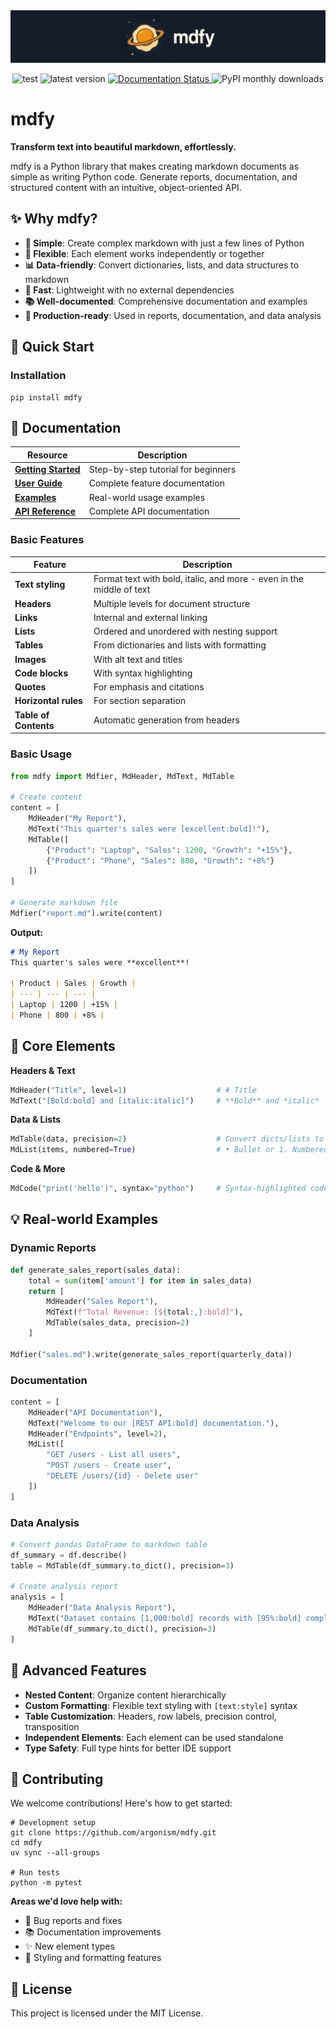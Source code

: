 <p align="center">
  <br/>
  <br/>
  <picture>
    <img alt="mdfy teaser" src="https://raw.githubusercontent.com/argonism/mdfy/main/mdfy.png" style="max-width: 100%;">
  </picture>
</p>

<p align="center">
    <img alt="test" src="https://img.shields.io/github/actions/workflow/status/argonism/mdfy/test_for_pr.yml?logo=pytest&label=test&color=green">
    <img alt="latest version" src="https://img.shields.io/github/v/tag/argonism/mdfy?logo=pypi&logoColor=white&label=latest%20version">
    <a href='https://mdfy.readthedocs.io/en/latest/?badge=latest'>
        <img src='https://readthedocs.org/projects/mdfy/badge/?version=latest' alt='Documentation Status' />
    </a>
    <img alt="PyPI monthly downloads" src="https://img.shields.io/pypi/dm/mdfy">
</p>

# mdfy

**Transform text into beautiful markdown, effortlessly.**

mdfy is a Python library that makes creating markdown documents as simple as writing Python code. Generate reports, documentation, and structured content with an intuitive, object-oriented API.

## ✨ Why mdfy?

- **🎯 Simple**: Create complex markdown with just a few lines of Python
- **🔧 Flexible**: Each element works independently or together
- **📊 Data-friendly**: Convert dictionaries, lists, and data structures to markdown
- **🚀 Fast**: Lightweight with no external dependencies
- **📚 Well-documented**: Comprehensive documentation and examples
- **💼 Production-ready**: Used in reports, documentation, and data analysis


## 🚀 Quick Start

### Installation

```shell
pip install mdfy
```

## 📖 Documentation

| Resource | Description |
|----------|-------------|
| [**Getting Started**](https://mdfy.readthedocs.io/en/latest/getting_started.html) | Step-by-step tutorial for beginners |
| [**User Guide**](https://mdfy.readthedocs.io/en/latest/user_guide.html) | Complete feature documentation |
| [**Examples**](https://mdfy.readthedocs.io/en/latest/examples.html) | Real-world usage examples |
| [**API Reference**](https://mdfy.readthedocs.io/en/latest/mdfy.html) | Complete API documentation |

### Basic Features

| Feature | Description |
|---------|-------------|
| **Text styling** | Format text with bold, italic, and more - even in the middle of text |
| **Headers** | Multiple levels for document structure |
| **Links** | Internal and external linking |
| **Lists** | Ordered and unordered with nesting support |
| **Tables** | From dictionaries and lists with formatting |
| **Images** | With alt text and titles |
| **Code blocks** | With syntax highlighting |
| **Quotes** | For emphasis and citations |
| **Horizontal rules** | For section separation |
| **Table of Contents** | Automatic generation from headers |

### Basic Usage

```python
from mdfy import Mdfier, MdHeader, MdText, MdTable

# Create content
content = [
    MdHeader("My Report"),
    MdText("This quarter's sales were [excellent:bold]!"),
    MdTable([
        {"Product": "Laptop", "Sales": 1200, "Growth": "+15%"},
        {"Product": "Phone", "Sales": 800, "Growth": "+8%"}
    ])
]

# Generate markdown file
Mdfier("report.md").write(content)
```

**Output:**
```markdown
# My Report
This quarter's sales were **excellent**!

| Product | Sales | Growth |
| --- | --- | --- |
| Laptop | 1200 | +15% |
| Phone | 800 | +8% |
```

## 🎨 Core Elements

**Headers & Text**
```python
MdHeader("Title", level=1)                    # # Title
MdText("[Bold:bold] and [italic:italic]")     # **Bold** and *italic*
```

**Data & Lists**
```python
MdTable(data, precision=2)                    # Convert dicts/lists to tables
MdList(items, numbered=True)                  # • Bullet or 1. Numbered lists
```

**Code & More**
```python
MdCode("print('hello')", syntax="python")     # Syntax-highlighted code blocks
```

## 💡 Real-world Examples

### Dynamic Reports
```python
def generate_sales_report(sales_data):
    total = sum(item['amount'] for item in sales_data)
    return [
        MdHeader("Sales Report"),
        MdText(f"Total Revenue: [${total:,}:bold]"),
        MdTable(sales_data, precision=2)
    ]

Mdfier("sales.md").write(generate_sales_report(quarterly_data))
```

### Documentation
```python
content = [
    MdHeader("API Documentation"),
    MdText("Welcome to our [REST API:bold] documentation."),
    MdHeader("Endpoints", level=2),
    MdList([
        "GET /users - List all users",
        "POST /users - Create user",
        "DELETE /users/{id} - Delete user"
    ])
]
```

### Data Analysis
```python
# Convert pandas DataFrame to markdown table
df_summary = df.describe()
table = MdTable(df_summary.to_dict(), precision=3)

# Create analysis report
analysis = [
    MdHeader("Data Analysis Report"),
    MdText("Dataset contains [1,000:bold] records with [95%:bold] completeness."),
    MdTable(df_summary.to_dict(), precision=3)
]
```


## 🔧 Advanced Features

- **Nested Content**: Organize content hierarchically
- **Custom Formatting**: Flexible text styling with `[text:style]` syntax
- **Table Customization**: Headers, row labels, precision control, transposition
- **Independent Elements**: Each element can be used standalone
- **Type Safety**: Full type hints for better IDE support

## 🤝 Contributing

We welcome contributions! Here's how to get started:

```shell
# Development setup
git clone https://github.com/argonism/mdfy.git
cd mdfy
uv sync --all-groups

# Run tests
python -m pytest
```

**Areas we'd love help with:**
- 🐛 Bug reports and fixes
- 📚 Documentation improvements
- ✨ New element types
- 🎨 Styling and formatting features


## 📜 License

This project is licensed under the MIT License.
